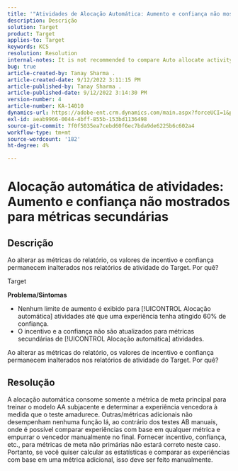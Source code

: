 ```yaml
---
title: '"Atividades de Alocação Automática: Aumento e confiança não mostrados para métricas secundárias'
description: Descrição
solution: Target
product: Target
applies-to: Target
keywords: KCS
resolution: Resolution
internal-notes: It is not recommended to compare Auto allocate activity report from Target classic because the Target classic UI does not support auto allocate reporting.
bug: true
article-created-by: Tanay Sharma .
article-created-date: 9/12/2022 3:11:15 PM
article-published-by: Tanay Sharma .
article-published-date: 9/12/2022 3:14:30 PM
version-number: 4
article-number: KA-14010
dynamics-url: https://adobe-ent.crm.dynamics.com/main.aspx?forceUCI=1&pagetype=entityrecord&etn=knowledgearticle&id=09ca1c1f-ad32-ed11-9db1-002248086735
exl-id: aeab9966-0044-4bff-855b-153bd1136498
source-git-commit: 7f0f5035ea7cebd60f6ec7bda9de6225b6c602a4
workflow-type: tm+mt
source-wordcount: '182'
ht-degree: 4%

---
```


# Alocação automática de atividades: Aumento e confiança não mostrados para métricas secundárias

## Descrição


Ao alterar as métricas do relatório, os valores de incentivo e confiança permanecem inalterados nos relatórios de atividade do Target. Por quê?


Target



<b>Problema/Sintomas</b>

- Nenhum limite de aumento é exibido para [!UICONTROL Alocação automática] atividades até que uma experiência tenha atingido 60% de confiança.
- O incentivo e a confiança não são atualizados para métricas secundárias de [!UICONTROL Alocação automática] atividades.


Ao alterar as métricas do relatório, os valores de incentivo e confiança permanecem inalterados nos relatórios de atividade do Target. Por quê?


## Resolução




A alocação automática consome somente a métrica de meta principal para treinar o modelo AA subjacente e determinar a experiência vencedora à medida que o teste amadurece. Outras/métricas adicionais não desempenham nenhuma função lá, ao contrário dos testes AB manuais, onde é possível comparar experiências com base em qualquer métrica e empurrar o vencedor manualmente no final. Fornecer incentivo, confiança, etc., para métricas de meta não primárias não estará correto neste caso. Portanto, se você quiser calcular as estatísticas e comparar as experiências com base em uma métrica adicional, isso deve ser feito manualmente.
